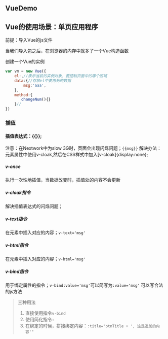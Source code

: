 ## VueDemo

## Vue的使用场景：单页应用程序

前提：导入Vue的js文件

当我们导入包之后，在浏览器的内存中就多了一个Vue构造函数

创建一个Vue的实例

```javascript
var vm = new Vue({
    el:,//表示当前的实例对象，要控制页面中的哪个区域
  	data:{//存放el中要用到的数据
    	msg:'aaa',
	},
    method:{
       changeNum(){}         
  	}//
})
```

### 插值

#### 插值表达式：{{}};

注意：在Nextwork中为slow 3G时，页面会出现闪烁问题；`{{msg}}`
解决办法：元素属性中使用v-cloak,然后在CSS样式中加入[v-cloak]{display:none};

##### v-once

执行一次性地插值，当数据改变时，插值处的内容不会更新

##### v-cloak指令

解决插值表达式的闪烁问题；

##### v-text指令

在元素中插入对应的内容；`v-text='msg'`

##### v-html指令

在元素中插入对应的内容；`v-html='msg'`

##### v-bind指令

用于绑定属性的指令；`v-bind:value='msg'`可以简写为`:value='msg'`
可以写合法的js方法

> 三种用法
>
> 1. 直接使用指令`v-bind`
> 2. 使用简化指令`:`
> 3. 在绑定的时候，拼接绑定内容：`:title="btnTitle + ', 这是追加的内容'"`
